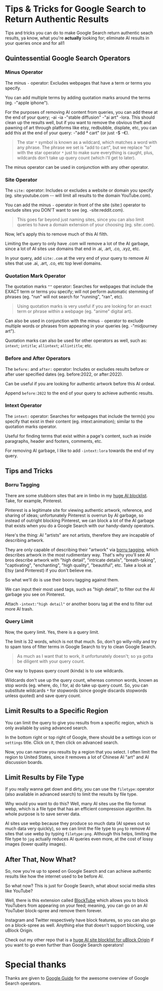 # Tips & Tricks for Google Search to Return Authentic Results

Tips and tricks you can do to make Google Search return authentic seach results, ya know, what you're **actually** looking for; eliminate AI results in your queries once and for all1


## Quintessential Google Search Operators

### Minus Operator

The minus ```-``` operator: Excludes webpages that have a term or terms you specify. 

You can add multiple terms by adding quotation marks around the terms (eg. -"apple iphone").

For the purposes of removing AI content from queries, you can add these at the end of your query; -ai -ia -"stable diffusion" -"ai art" -lora. This should clean up the results well, but if you want to remove the obvious theft and pawning of art through platforms like etsy, redbubble, displate, etc, you can add this at the end of your query: -"add * cart" (or just -$ -€). 
> The star ```*``` symbol is known as a wildcard, which matches a word with any phrase. The phrase we set is "add to cart", but we replace "to" with the star operator ```*``` just to make sure everything is caught, plus, wildcards don't take up query count (which i'll get to later).

The minus operator can be used in conjunction with any other operator.


### Site Operator

The ```site:``` operator: Includes or excludes a website or domain you specify (eg. site:youtube.com -- will limit all results to the domain YouTube.com).

You can add the minus ```-``` operator in front of the site (site:) operator to exclude sites you DON'T want to see (eg. -site:reddit.com). 
> This goes far beyond just naming sites, since you can also limit queries to have a domain extension of your choosing (eg. site:.com).

Now, let's apply this to remove much of this AI filth.

Limiting the query to only have .com will remove a lot of the AI garbage, since a lot of AI sites use domains that end in .ai, .art, .co, .xyz, etc. 

In your query, add ```site:.com``` at the very end of your query to remove AI sites that use .ai, .art, .co, etc top level domains.


### Quotation Mark Operator

The quotation marks ```""``` operator: Searches for webpages that include the EXACT term or terms you specify; will not perform automatic stemming of phrases (eg. "run" will not search for "running", "ran", etc).

> Using quotation marks is very useful if you are looking for an exact term or phrase within a webpage (eg. "anime" digital art).

Can also be used in conjunction with the minus ```-``` operator to exclude multiple words or phrases from appearing in your queries (eg. -"midjourney art").

Quotation marks can also be used for other operators as well, such as: ```intext```; ```intitle```; ```allintext```; ```allintitle```; etc.


### Before and After Operators

The ```before:``` and ```after:``` operator: Includes or excludes results before or after user specified dates (eg. before:2022, or after:2022).

Can be useful if you are looking for authentic artwork before this AI ordeal. 

Append ```before:2022``` to the end of your query to achieve authentic results.


### Intext Operator 

The ```intext:``` operator: Searches for webpages that include the term(s) you specify that exist in their content (eg. intext:animation); similar to the quotation marks operator.

Useful for finding terms that exist within a page's content, such as inside paragraphs, header and footers, comments, etc.

For removing AI garbage, I like to add ```-intext:lora``` towards the end of my query.


## Tips and Tricks
### Borru Tagging

There are some stubborn sites that are in limbo in my [huge AI blocklist](https://github.com/laylavish/uBlockOrigin-HUGE-AI-Blocklist). Take, for example, Pinterest.

Pinterest is a legitimate site for viewing authentic artwork, reference, and sharing of ideas; unfortunately Pinterest is overrun by AI garbage, so instead of outright blocking Pinterest, we can block a lot of the AI garbage that exists when you do a Google Search with our handy-dandy operators.

Here's the thing: AI "artists" are not artists, therefore they are incapable of describing artwork. 

They are only capable of describing their "artwork" via [borru tagging](https://danbooru.donmai.us/wiki_pages/howto:tag), which describes artwork in the most rudimentary way. That's why you'll see AI bros describe artwork with "high detail", "intricate details", "breath-taking", "captivating", "enchanting", "high quality", "beautiful", etc. Take a look at Etsy (and Pinterest) if you don't believe me.

So what we'll do is use their booru tagging against them. 

We can input their most used tags, such as "high detail", to filter out the AI garbage you see on Pinterest. 

Attach ```-intext:"high detail"``` or another booru tag at the end to filter out more AI trash.

### Query Limit

Now, the query limit. Yes, there is a query limit. 

The limit is 32 words, which is not that much. So, don't go willy-nilly and try to spam tons of filter terms in Google Search to try to clean Google Search. 

> As much as I want that to work, it unfortunately doesn't; so ya gotta be diligent with your query count.

One way to bypass query count (kinda) is to use wildcards.

Wildcards don't use up the query count, whereas common words, known as stop words (eg. where, do, I for, a) do take up query count. So, you can substitute wildcards ```*``` for stopwords (since google discards stopwords unless quoted) and save query count.

## Limit Results to a Specific Region

You can limit the query to give you results from a specific region, which is only available by using advanced search.

In the bottom right or top right of Google, there should be a settings icon or ```settings``` title. Click on it, then click on advanced search.

Now, you can narrow you results by a region that you select. I often limit the region to United States, since it removes a lot of Chinese AI "art" and AI discussion boards.

## Limit Results by File Type

If you really wanna get down and dirty, you can use the ```filetype:```operator (also available in advanced search) to limit the results by file type.

Why would you want to do this? Well, many AI sites use the file format webp, which is a file type that has an efficient compression algorithm. Its whole purpose is to save server data.

AI sites use webp because they produce so much data (AI spews out so much data very quickly), so we can limit the file type to ``png`` to remove AI sites that use webp by typing ```filetype:png```. Although this helps, limiting the file type to ```jpg``` actually reduces AI queries even more, at the cost of lossy images (lower quality images).

## After That, Now What? 

So, now you're up to speed on Google Search and can achieve authentic results like how the internet used to be before AI.

So what now? This is just for Google Search, what about social media sites like YouTube? 

Well, there is this extension called [BlockTube](https://addons.mozilla.org/en-US/firefox/addon/blocktube/?utm_source=addons.mozilla.org&utm_medium=referral&utm_content=search) which allows you to block YouTubers from appearing on your feed; meaning, you can go on an AI YouTuber block-spree and remove them forever. 

Instagram and Twitter respectively have block features, so you can also go on a block-spree as well. Anything else that doesn't support blocking, use uBlock Origin.

Check out my other repo that is a [huge AI site blocklist for uBlock Origin](https://github.com/laylavish/uBlockOrigin-HUGE-AI-Blocklist) if you want to go even further than Google Search operators!

# Special thanks

Thanks are given to [Google Guide](https://www.googleguide.com/category/overview/index.html) for the awesome overview of Google Search operators.
